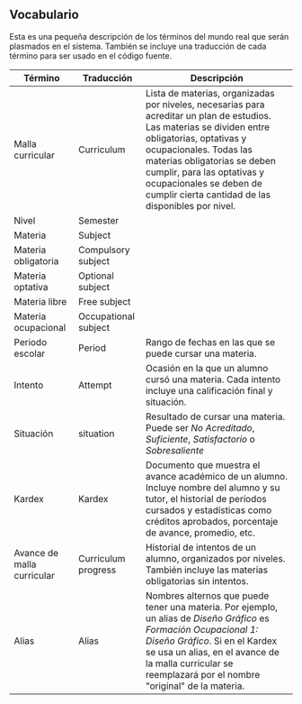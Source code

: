 ## Vocabulario

Esta es una pequeña descripción de los términos del mundo real que serán plasmados en el sistema. También se incluye una traducción de cada término para ser usado en el código fuente.

| Término | Traducción | Descripción |
| --- | --- | --- |
| Malla curricular | Curriculum | Lista de materias, organizadas por niveles, necesarias para acreditar un plan de estudios. Las materias se dividen entre obligatorias, optativas y ocupacionales. Todas las materias obligatorias se deben cumplir, para las optativas y ocupacionales se deben de cumplir cierta cantidad de las disponibles por nivel. |
| Nivel | Semester |  |
| Materia | Subject |  |
| Materia obligatoria | Compulsory subject |  |
| Materia optativa | Optional subject |  |
| Materia libre | Free subject |  |
| Materia ocupacional | Occupational subject |  |
| Periodo escolar | Period | Rango de fechas en las que se puede cursar una materia. |
| Intento | Attempt | Ocasión en la que un alumno cursó una materia. Cada intento incluye una calificación final y situación. |
| Situación | situation | Resultado de cursar una materia. Puede ser _No Acreditado_, _Suficiente_, _Satisfactorio_ o _Sobresaliente_ |
| Kardex | Kardex | Documento que muestra el avance académico de un alumno. Incluye nombre del alumno y su tutor, el historial de períodos cursados y estadísticas como créditos aprobados, porcentaje de avance, promedio, etc. |
| Avance de malla curricular | Curriculum progress | Historial de intentos de un alumno, organizados por niveles. También incluye las materias obligatorias sin intentos. |
| Alias | Alias | Nombres alternos que puede tener una materia. Por ejemplo, un alias de _Diseño Gráfico_ es _Formación Ocupacional 1: Diseño Gráfico_. Si en el Kardex se usa un alias, en el avance de la malla curricular se reemplazará por el nombre "original" de la materia. |
